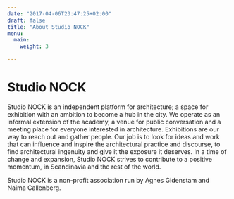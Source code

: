 ```yaml
---
date: "2017-04-06T23:47:25+02:00"
draft: false
title: "About Studio NOCK"
menu:
  main:
    weight: 3

---
```


# Studio NOCK

Studio NOCK is an independent platform for architecture; a space for exhibition with an ambition to become a hub in the city. We operate as an informal extension of the academy, a venue for public conversation and a meeting place for everyone interested in architecture. Exhibitions are our way to reach out and gather people. Our job is to look for ideas and work that can influence and inspire the architectural practice and discourse, to find architectural ingenuity and give it the exposure it deserves. In a time of change and expansion, Studio NOCK strives to contribute to a positive momentum, in Scandinavia and the rest of the world.

Studio NOCK is a non-profit association run by Agnes Gidenstam and Naima Callenberg.
